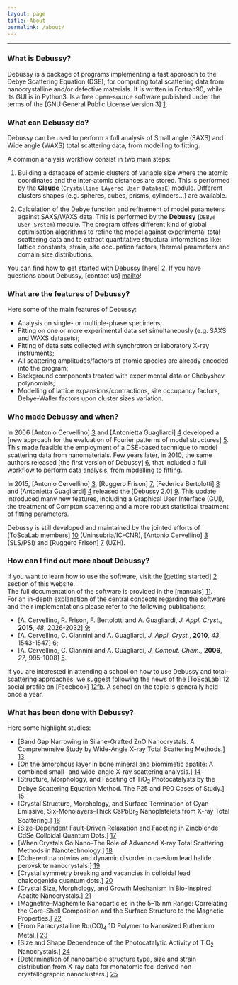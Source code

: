 ```yaml
---
layout: page
title: About
permalink: /about/
---
```


---

### What is Debussy?
Debussy is a package of programs implementing a fast approach to the Debye Scattering Equation (DSE), for computing total scattering data from nanocrystalline and/or defective materials. It is written in Fortran90, while its GUI is in Python3. Is a free open-source software published under the terms of the [GNU General Public License Version 3] [1].

[1]: <https://www.gnu.org/licenses/gpl-3.0.txt> "gpl-3.0"


### What can Debussy do?
Debussy can be used to perform a full analysis of Small angle (SAXS) and Wide angle (WAXS) total scattering data, from modelling to fitting.

A common analysis workflow consist in two main steps:
1. Building a database of atomic clusters of variable size where the atomic coordinates and the inter-atomic distances are stored. This is performed by the **Claude** (`Crystalline LAyered User DatabasE`) module. Different clusters shapes (e.g. spheres, cubes, prisms, cylinders...) are available.

2. Calculation of the Debye function and refinement of model parameters against SAXS/WAXS data. This is performed by the **Debussy** (`DEBye USer SYstem`) module. The program offers different kind of global optimisation algorithms to refine the model against experimental total scattering data and to extract quantitative structural informations like: lattice constants, strain, site occupation factors, thermal parameters and domain size distributions.<br>

You can find how to get started with Debussy [here] [2]. If you have questions about Debussy, [contact us] [mailto]!

[2]: <https://debyeusersystem.github.io/getting-started/> "Getting Started"
[mailto]: <mailto:federica.bertolotti@uninsubria.it;antonietta.guagliardi@ic.cnr.it;ruggero.frison@protonmail.ch;antonio.cervellino@psi.ch>


### What are the features of Debussy?
Here some of the main features of Debussy:
- Analysis on single- or multiple-phase specimens;
- Fitting on one or more experimental data set simultaneously (e.g. SAXS and WAXS datasets);
- Fitting of data sets collected with synchrotron or laboratory X-ray instruments;
- All scattering amplitudes/factors of atomic species are already encoded into the program;
- Background components treated with experimental data or Chebyshev polynomials;
- Modelling of lattice expansions/contractions, site occupancy factors, Debye-Waller factors upon cluster sizes variation.


### Who made Debussy and when?
In 2006 [Antonio Cervellino] [3] and [Antonietta Guagliardi] [4] developed a [new approach for the evaluation of Fourier patterns of model structures] [5]. This made feasible the employment of a DSE-based technique to model scattering data from nanomaterials. Few years later, in 2010, the same authors released [the first version of Debussy] [6], that included a full workflow to perform data analysis, from modelling to fitting. <br>

In 2015, [Antonio Cervellino] [3], [Ruggero Frison] [7], [Federica Bertolotti] [8] and [Antonietta Guagliardi] [4] released the [Debussy 2.0] [9]. This update introduced many new features, including a Graphical User Interface (GUI), the treatment of Compton scattering and a more robust statistical treatment of fitting parameters. <br>

Debussy is still developed and maintained by the jointed efforts of [ToScaLab members] [10] (Uninsubria/IC-CNR), [Antonio Cervellino] [3] (SLS/PSI) and [Ruggero Frison] [7] (UZH).

[3]: <https://www.psi.ch/en/lsc/people/antonio-cervellino> "Antonio Cervellino - PSI"
[4]: <http://toscalab.uninsubria.it/index.php/people> "Antonella Guagliardi - CNR"
[5]: <https://doi.org/10.1002/jcc.20407> "On the efficient evaluation of Fourier patterns for nanoparticles and clusters - J Comput Chem"
[6]: <https://doi.org/10.1107/S0021889810041889> "DEBUSSY - J Appl Cryst"
[7]: <https://www.physik.uzh.ch/groups/chang/people.php> "Ruggero Frisson - UZH"
[8]: <http://toscalab.uninsubria.it/index.php/people> "Fderica Bertolotti - University of Insubria"
[9]: <https://doi.org/10.1107/S1600576715020488> "DEBUSSY 2.0: the new release - J Appl Cryst"
[10]: <http://toscalab.uninsubria.it/index.php/people> "ToScaLab crew"


### How can I find out more about Debussy?
If you want to learn how to use the software, visit the [getting started] [2] section of this website. <br>
The full documentation of the software is provided in the [manuals] [11]. <br>
For an in-depth explanation of the central concepts regarding the software and their implementations please refer to the following publications:
- [A. Cervellino, R. Frison, F. Bertolotti and  A. Guagliardi, *J. Appl. Cryst.*, **2015**, *48*, 2026-2032] [9];
- [A. Cervellino, C. Giannini and  A. Guagliardi, *J. Appl. Cryst.*, **2010**, *43*, 1543-1547] [6];
- [A. Cervellino, C. Giannini and  A. Guagliardi, *J. Comput. Chem.*, **2006**, *27*, 995-1008] [5]. <br/>

If you are interested in attending a school on how to use Debussy and total-scattering approaches, we suggest following the news of the [ToScaLab] [12] social profile on [Facebook] [12fb]. A school on the topic is generally held once a year.

[11]: <https://github.com/DeByeUSerSYstem/DEBUSSY_v2.2/tree/main/WINDOWS/cygwin64/DEBUSSY_v2.2/MANUALS> "MANUALS.ZIP"
[12]: <http://toscalab.uninsubria.it/> "ToScaLab website"
[12fb]: <https://www.facebook.com/toscalabCO> "facebook page"


### What has been done with Debussy?
Here some highlight studies:
- [Band Gap Narrowing in Silane-Grafted ZnO Nanocrystals. A Comprehensive Study by Wide-Angle X-ray Total Scattering Methods.] [13]
- [On the amorphous layer in bone mineral and biomimetic apatite: A combined small- and wide-angle X-ray scattering analysis.] [14]
- [Structure, Morphology, and Faceting of TiO<sub>2</sub> Photocatalysts by the Debye Scattering Equation Method. The P25 and P90 Cases of Study.] [15]
- [Crystal Structure, Morphology, and Surface Termination of Cyan-Emissive, Six-Monolayers-Thick CsPbBr<sub>3</sub> Nanoplatelets from X-ray Total Scattering.] [16]
- [Size-Dependent Fault-Driven Relaxation and Faceting in Zincblende CdSe Colloidal Quantum Dots.] [17]
- [When Crystals Go Nano–The Role of Advanced X‐ray Total Scattering Methods in Nanotechnology.] [18]
- [Coherent nanotwins and dynamic disorder in caesium lead halide perovskite nanocrystals.] [19]
- [Crystal symmetry breaking and vacancies in colloidal lead chalcogenide quantum dots.] [20]
- [Crystal Size, Morphology, and Growth Mechanism in Bio-Inspired Apatite Nanocrystals.] [21]
- [Magnetite–Maghemite Nanoparticles in the 5–15 nm Range: Correlating the Core–Shell Composition and the Surface Structure to the Magnetic Properties.] [22]
- [From Paracrystalline Ru(CO)<sub>4</sub> 1D Polymer to Nanosized Ruthenium Metal.] [23]
- [Size and Shape Dependence of the Photocatalytic Activity of TiO<sub>2</sub> Nanocrystals.] [24]
- [Determination of nanoparticle structure type, size and strain distribution from X-ray data for monatomic fcc-derived non-crystallographic nanoclusters.] [25]

[13]: <https://doi.org/10.1021/acs.jpcc.0c10502>
[14]: <https://doi.org/10.1016/j.actbio.2020.04.026>
[15]: <https://doi.org/10.3390/nano10040743>
[16]: <https://doi.org/10.1021/acsnano.9b07626>
[17]: <https://doi.org/10.1021/acsnano.8b07092>
[18]: <https://doi.org/10.1002/ejic.201800534>
[19]: <https://doi.org/10.1021/acsnano.7b00017>
[20]: <https://doi.org/10.1038/nmat4661>
[21]: <https://doi.org/10.1002/adfm.201302075>
[22]: <https://doi.org/10.1021/cm403360f>
[23]: <https://doi.org/10.1021/cg3004504>
[24]: <https://doi.org/10.1021/ja110225n>
[25]: <https://doi.org/10.1107/S0021889803013542>

